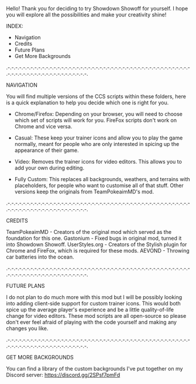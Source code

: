 Hello! Thank you for deciding to try Showdown Showoff for yourself.
I hope you will explore all the possibilities and make your creativity shine! 

INDEX:
- Navigation
- Credits
- Future Plans
- Get More Backgrounds
  
.-.-.-.-.-.-.-.-.-.-.-.-.-.-.-.-.-.-.-.-.-.-.-.-.-.-.-.-.-.-.-.-.-.-.-.-.-.-.-.-.-.-.-.-.-.-.-.-.-.-.-.-.-.-.-.-.-.-.-.-.-.-.-.-.-.-.-.-.-.

NAVIGATION

You will find multiple versions of the CCS scripts within these folders, here is a quick explanation to help you decide which one is right for you.

* Chrome/Firefox: Depending on your browser, you will need to choose which set of scripts will work for you. FireFox scripts don't work on Chrome and vice versa.

* Casual: These keep your trainer icons and allow you to play the game normally, meant for people who are only interested in spicing up the appearance of their game.

* Video: Removes the trainer icons for video editors. This allows you to add your own during editing.

* Fully Custom: This replaces all backgrounds, weathers, and terrains with placeholders, for people who want to customise all of that stuff. Other versions keep the originals from TeamPokeaimMD's mod.

.-.-.-.-.-.-.-.-.-.-.-.-.-.-.-.-.-.-.-.-.-.-.-.-.-.-.-.-.-.-.-.-.-.-.-.-.-.-.-.-.-.-.-.-.-.-.-.-.-.-.-.-.-.-.-.-.-.-.-.-.-.-.-.-.-.-.-.-.-.

CREDITS

TeamPokeaimMD - Creators of the original mod which served as the foundation for this one.
Gastonium - Fixed bugs in original mod, turned it into Showdown Showoff.
UserStyles.org - Creators of the Stylish plugin for Chrome and FireFox, which is required for these mods.
AEVOND - Throwing car batteries into the ocean.

.-.-.-.-.-.-.-.-.-.-.-.-.-.-.-.-.-.-.-.-.-.-.-.-.-.-.-.-.-.-.-.-.-.-.-.-.-.-.-.-.-.-.-.-.-.-.-.-.-.-.-.-.-.-.-.-.-.-.-.-.-.-.-.-.-.-.-.-.-.

FUTURE PLANS

I do not plan to do much more with this mod but I will be possibly looking into adding client-side support for custom trainer icons.
This would both spice up the average player's experience and be a little quality-of-life change for video editors.
These mod scripts are all open-source so please don't ever feel afraid of playing with the code yourself and making any changes you like.

.-.-.-.-.-.-.-.-.-.-.-.-.-.-.-.-.-.-.-.-.-.-.-.-.-.-.-.-.-.-.-.-.-.-.-.-.-.-.-.-.-.-.-.-.-.-.-.-.-.-.-.-.-.-.-.-.-.-.-.-.-.-.-.-.-.-.-.-.-.

GET MORE BACKGROUNDS

You can find a library of the custom backgrounds I've put together on my Discord server: https://discord.gg/2SPsf7pmFd
